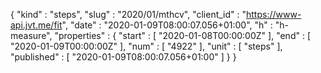 {
  "kind" : "steps",
  "slug" : "2020/01/mthcv",
  "client_id" : "https://www-api.jvt.me/fit",
  "date" : "2020-01-09T08:00:07.056+01:00",
  "h" : "h-measure",
  "properties" : {
    "start" : [ "2020-01-08T00:00:00Z" ],
    "end" : [ "2020-01-09T00:00:00Z" ],
    "num" : [ "4922" ],
    "unit" : [ "steps" ],
    "published" : [ "2020-01-09T08:00:07.056+01:00" ]
  }
}
